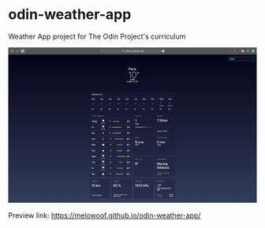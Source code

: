 # odin-weather-app

Weather App project for The Odin Project's curriculum

![alt text](image.png)

Preview link: https://melowoof.github.io/odin-weather-app/
